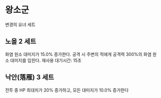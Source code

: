 # 왕소군

변경의 요녀 세트

## 노을 2 세트

화염 원소 대미지가 15.0% 증가한다. 공격 시 주변의 적에게 공격력 300%의 화염 원소 대미지를 입힌다. 재사용 대기시간: 15초

## 낙안(落雁) 3 세트
전투 중 HP 최대치가 20% 증가하고, 모든 대미지가 10.0% 증가한다

